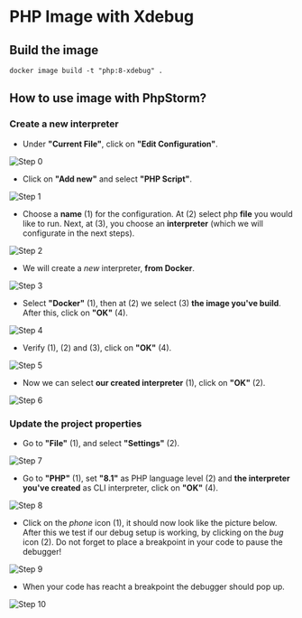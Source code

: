 # PHP Image with Xdebug

## Build the image

```
docker image build -t "php:8-xdebug" .
```

## How to use image with PhpStorm?

### Create a new interpreter

- Under **"Current File"**, click on **"Edit Configuration"**.

![Step 0](pictures/step_0.png)

- Click on **"Add new"** and select **"PHP Script"**.

![Step 1](pictures/step_1.png)

- Choose a **name** (1) for the configuration. At (2) select php **file** you would like to run. Next, at (3), you choose an **interpreter** (which we will configurate in the next steps).

![Step 2](pictures/step_2.png)

- We will create a *new* interpreter, **from Docker**.

![Step 3](pictures/step_3.png)

- Select **"Docker"** (1), then at (2) we select (3) **the image you've build**. After this, click on **"OK"** (4).

![Step 4](pictures/step_4.png)

- Verify (1), (2) and (3), click on **"OK"** (4).

![Step 5](pictures/step_5.png)

- Now we can select **our created interpreter** (1), click on **"OK"** (2).

![Step 6](pictures/step_6.png)

### Update the project properties

- Go to **"File"** (1), and select **"Settings"** (2).

![Step 7](pictures/step_7.png)

- Go to **"PHP"** (1), set **"8.1"** as PHP language level (2) and **the interpreter you've created** as CLI interpreter, click on **"OK"** (4).

![Step 8](pictures/step_8.png)

- Click on the *phone* icon (1), it should now look like the picture below. After this we test if our debug setup is working, by clicking on the *bug* icon (2). Do not forget to place a breakpoint in your code to pause the debugger!

![Step 9](pictures/step_9.png)

- When your code has reacht a breakpoint the debugger should pop up.

![Step 10](pictures/step_10.png)
